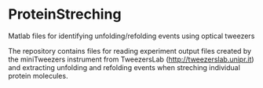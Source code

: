 # ProteinStreching
Matlab files for identifying unfolding/refolding events using optical tweezers

The repository contains files for reading experiment output files created by 
the miniTweezers instrument from TweezersLab (http://tweezerslab.unipr.it)
and extracting unfolding and refolding events when streching individual protein molecules.
